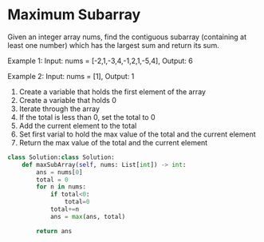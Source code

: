 # Maximum Subarray

Given an integer array nums, find the contiguous subarray (containing at least one number) which has the largest sum and return its sum.

Example 1: Input: nums = [-2,1,-3,4,-1,2,1,-5,4], Output: 6

Example 2: Input: nums = [1], Output: 1

1. Create a variable that holds the first element of the array
2. Create a variable that holds 0
3. Iterate through the array
4. If the total is less than 0, set the total to 0
5. Add the current element to the total
6. Set first varial to hold the max value of the total and the current element
7. Return the max value of the total and the current element

```py
class Solution:class Solution:
    def maxSubArray(self, nums: List[int]) -> int:
        ans = nums[0]
        total = 0
        for n in nums:
            if total<0:
                total=0
            total+=n
            ans = max(ans, total)

        return ans
```
